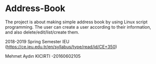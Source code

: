 # Address-Book
The project is about making simple address book by using Linux script programming. The user can create a user according to their information, and also delete/edit/list/create them.

2018-2019 Spring Semester IEU (https://ce.ieu.edu.tr/en/syllabus/type/read/id/CE+350)

Mehmet Aydın KICIRTI -20160602105


